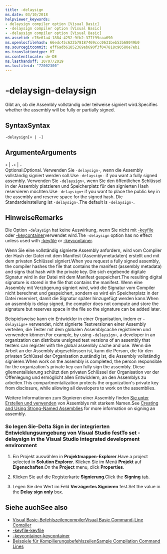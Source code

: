 ```yaml
---
title: -delaysign
ms.date: 03/10/2018
helpviewer_keywords:
- delaysign compiler option [Visual Basic]
- -delaysign compiler option [Visual Basic]
- -delaysign compiler option [Visual Basic]
ms.assetid: c76e61a4-1884-4252-9fb2-377f99caa690
ms.openlocfilehash: 66edc45c622b78187469ccc0631beb53b68049b0
ms.sourcegitcommit: eff6adb61852369ab690f3f047818c90580e7eb1
ms.translationtype: MT
ms.contentlocale: de-DE
ms.lasthandoff: 10/07/2019
ms.locfileid: "72002300"
---
```

# <a name="-delaysign"></a><span data-ttu-id="51c7b-102">-delaysign</span><span class="sxs-lookup"><span data-stu-id="51c7b-102">-delaysign</span></span>
<span data-ttu-id="51c7b-103">Gibt an, ob die Assembly vollständig oder teilweise signiert wird.</span><span class="sxs-lookup"><span data-stu-id="51c7b-103">Specifies whether the assembly will be fully or partially signed.</span></span>  
  
## <a name="syntax"></a><span data-ttu-id="51c7b-104">Syntax</span><span class="sxs-lookup"><span data-stu-id="51c7b-104">Syntax</span></span>  
  
```console  
-delaysign[+ | -]  
```  
  
## <a name="arguments"></a><span data-ttu-id="51c7b-105">Argumente</span><span class="sxs-lookup"><span data-stu-id="51c7b-105">Arguments</span></span>  
 <span data-ttu-id="51c7b-106">`+` &#124; `-`</span><span class="sxs-lookup"><span data-stu-id="51c7b-106">`+` &#124; `-`</span></span>  
 <span data-ttu-id="51c7b-107">Optional.</span><span class="sxs-lookup"><span data-stu-id="51c7b-107">Optional.</span></span> <span data-ttu-id="51c7b-108">Verwenden Sie `-delaysign-`, wenn die Assembly vollständig signiert werden soll.</span><span class="sxs-lookup"><span data-stu-id="51c7b-108">Use `-delaysign-` if you want a fully signed assembly.</span></span> <span data-ttu-id="51c7b-109">Verwenden Sie `-delaysign+`, wenn Sie den öffentlichen Schlüssel in der Assembly platzieren und Speicherplatz für den signierten Hash reservieren möchten.</span><span class="sxs-lookup"><span data-stu-id="51c7b-109">Use `-delaysign+` if you want to place the public key in the assembly and reserve space for the signed hash.</span></span> <span data-ttu-id="51c7b-110">Die Standardeinstellung ist `-delaysign-`.</span><span class="sxs-lookup"><span data-stu-id="51c7b-110">The default is `-delaysign-`.</span></span>  
  
## <a name="remarks"></a><span data-ttu-id="51c7b-111">Hinweise</span><span class="sxs-lookup"><span data-stu-id="51c7b-111">Remarks</span></span>  
 <span data-ttu-id="51c7b-112">Die Option `-delaysign` hat keine Auswirkung, wenn Sie nicht mit [-keyfile](../../../visual-basic/reference/command-line-compiler/keyfile.md) oder [-keycontainer](../../../visual-basic/reference/command-line-compiler/keycontainer.md)verwendet wird.</span><span class="sxs-lookup"><span data-stu-id="51c7b-112">The `-delaysign` option has no effect unless used with [-keyfile](../../../visual-basic/reference/command-line-compiler/keyfile.md) or [-keycontainer](../../../visual-basic/reference/command-line-compiler/keycontainer.md).</span></span>  
  
 <span data-ttu-id="51c7b-113">Wenn Sie eine vollständig signierte Assembly anfordern, wird vom Compiler der Hash der Datei mit dem Manifest (Assemblymetadaten) erstellt und mit dem privaten Schlüssel signiert.</span><span class="sxs-lookup"><span data-stu-id="51c7b-113">When you request a fully signed assembly, the compiler hashes the file that contains the manifest (assembly metadata) and signs that hash with the private key.</span></span> <span data-ttu-id="51c7b-114">Die sich ergebende digitale Signatur wird in der Datei mit dem Manifest gespeichert.</span><span class="sxs-lookup"><span data-stu-id="51c7b-114">The resulting digital signature is stored in the file that contains the manifest.</span></span> <span data-ttu-id="51c7b-115">Wenn eine Assembly mit Verzögerung signiert wird, wird die Signatur vom Compiler nicht berechnet und gespeichert, sondern es wird ein Speicherplatz in der Datei reserviert, damit die Signatur später hinzugefügt werden kann.</span><span class="sxs-lookup"><span data-stu-id="51c7b-115">When an assembly is delay signed, the compiler does not compute and store the signature but reserves space in the file so the signature can be added later.</span></span>  
  
 <span data-ttu-id="51c7b-116">Beispielsweise kann ein Entwickler in einer Organisation, indem er `-delaysign+` verwendet, nicht signierte Testversionen einer Assembly verteilen, die Tester mit dem globalen Assemblycache registrieren und verwenden können.</span><span class="sxs-lookup"><span data-stu-id="51c7b-116">For example, by using `-delaysign+`, a developer in an organization can distribute unsigned test versions of an assembly that testers can register with the global assembly cache and use.</span></span> <span data-ttu-id="51c7b-117">Wenn die Arbeit an der Assembly abgeschlossen ist, kann die Person, die für den privaten Schlüssel der Organisation zuständig ist, die Assembly vollständig signieren.</span><span class="sxs-lookup"><span data-stu-id="51c7b-117">When work on the assembly is completed, the person responsible for the organization's private key can fully sign the assembly.</span></span> <span data-ttu-id="51c7b-118">Diese gliementalisierung schützt den privaten Schlüssel der Organisation vor der Offenlegung und ermöglicht allen Entwicklern, an den Assemblys zu arbeiten.</span><span class="sxs-lookup"><span data-stu-id="51c7b-118">This compartmentalization protects the organization's private key from disclosure, while allowing all developers to work on the assemblies.</span></span>  
  
 <span data-ttu-id="51c7b-119">Weitere Informationen zum Signieren einer Assembly finden [Sie unter Erstellen und verwenden](../../../standard/assembly/create-use-strong-named.md) von Assemblys mit starkem Namen.</span><span class="sxs-lookup"><span data-stu-id="51c7b-119">See [Creating and Using Strong-Named Assemblies](../../../standard/assembly/create-use-strong-named.md) for more information on signing an assembly.</span></span>  
  
### <a name="to-set--delaysign-in-the-visual-studio-integrated-development-environment"></a><span data-ttu-id="51c7b-120">So legen Sie-Delta Sign in der integrierten Entwicklungsumgebung von Visual Studio fest</span><span class="sxs-lookup"><span data-stu-id="51c7b-120">To set -delaysign in the Visual Studio integrated development environment</span></span>  
  
1. <span data-ttu-id="51c7b-121">Ein Projekt auswählen in **Projektmappen-Explorer**.</span><span class="sxs-lookup"><span data-stu-id="51c7b-121">Have a project selected in **Solution Explorer**.</span></span> <span data-ttu-id="51c7b-122">Klicken Sie im Menü **Projekt** auf **Eigenschaften**.</span><span class="sxs-lookup"><span data-stu-id="51c7b-122">On the **Project** menu, click **Properties**.</span></span>   
  
2. <span data-ttu-id="51c7b-123">Klicken Sie auf die Registerkarte **Signierung**.</span><span class="sxs-lookup"><span data-stu-id="51c7b-123">Click the **Signing** tab.</span></span>  
  
3. <span data-ttu-id="51c7b-124">Legen Sie den Wert im Feld **Verzögertes Signieren** fest.</span><span class="sxs-lookup"><span data-stu-id="51c7b-124">Set the value in the **Delay sign only** box.</span></span>  
  
## <a name="see-also"></a><span data-ttu-id="51c7b-125">Siehe auch</span><span class="sxs-lookup"><span data-stu-id="51c7b-125">See also</span></span>

- [<span data-ttu-id="51c7b-126">Visual Basic-Befehlszeilencompiler</span><span class="sxs-lookup"><span data-stu-id="51c7b-126">Visual Basic Command-Line Compiler</span></span>](../../../visual-basic/reference/command-line-compiler/index.md)
- [<span data-ttu-id="51c7b-127">-keyfile</span><span class="sxs-lookup"><span data-stu-id="51c7b-127">-keyfile</span></span>](../../../visual-basic/reference/command-line-compiler/keyfile.md)
- [<span data-ttu-id="51c7b-128">-keycontainer</span><span class="sxs-lookup"><span data-stu-id="51c7b-128">-keycontainer</span></span>](../../../visual-basic/reference/command-line-compiler/keycontainer.md)
- [<span data-ttu-id="51c7b-129">Beispiele für Kompilierungsbefehlszeilen</span><span class="sxs-lookup"><span data-stu-id="51c7b-129">Sample Compilation Command Lines</span></span>](../../../visual-basic/reference/command-line-compiler/sample-compilation-command-lines.md)
